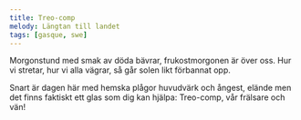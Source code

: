 ```yaml
---
title: Treo-comp
melody: Längtan till landet
tags: [gasque, swe]
---
```


Morgonstund med smak av döda bävrar,
frukostmorgonen är över oss.
Hur vi stretar, hur vi alla vägrar,
så går solen likt förbannat opp.

Snart är dagen här med hemska plågor
huvudvärk och ångest, elände men
det finns faktiskt ett glas som dig kan hjälpa:
Treo-comp, vår frälsare och vän!
